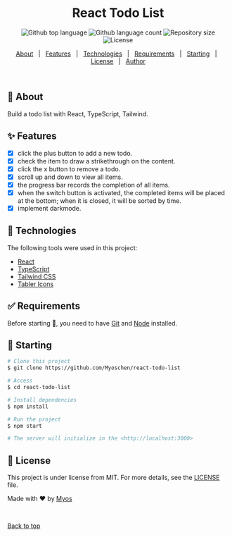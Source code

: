 
<h1 align="center">React Todo List</h1>

<p align="center">
  <img alt="Github top language" src="https://img.shields.io/github/languages/top/Myoschen/react-todo-list?color=56BEB8">

  <img alt="Github language count" src="https://img.shields.io/github/languages/count/Myoschen/react-todo-list?color=56BEB8">

  <img alt="Repository size" src="https://img.shields.io/github/repo-size/Myoschen/react-todo-list?color=56BEB8">

  <img alt="License" src="https://img.shields.io/github/license/Myoschen/react-todo-list?color=56BEB8">

  <!-- <img alt="Github issues" src="https://img.shields.io/github/issues/Myoschen/react-todo-list?color=56BEB8" /> -->

  <!-- <img alt="Github forks" src="https://img.shields.io/github/forks/Myoschen/react-todo-list?color=56BEB8" /> -->

  <!-- <img alt="Github stars" src="https://img.shields.io/github/stars/Myoschen/react-todo-list?color=56BEB8" /> -->
</p>

<!-- Status -->

<!-- <h4 align="center">
 🚧  React Todo List 🚀 Under construction...  🚧
</h4>

<hr> -->

<p align="center">
  <a href="#dart-about">About</a> &#xa0; | &#xa0;
  <a href="#sparkles-features">Features</a> &#xa0; | &#xa0;
  <a href="#rocket-technologies">Technologies</a> &#xa0; | &#xa0;
  <a href="#white_check_mark-requirements">Requirements</a> &#xa0; | &#xa0;
  <a href="#checkered_flag-starting">Starting</a> &#xa0; | &#xa0;
  <a href="#memo-license">License</a> &#xa0; | &#xa0;
  <a href="https://github.com/Myoschen" target="_blank">Author</a>
</p>

<br>

## :dart: About ##

Build a todo list with React, TypeScript, Tailwind.

## :sparkles: Features ##

- [x] click the plus button to add a new todo.
- [x] check the item to draw a strikethrough on the content.
- [x] click the x button to remove a todo.
- [x] scroll up and down to view all items.
- [x] the progress bar records the completion of all items.
- [x] when the switch button is activated, the completed items will be placed at the bottom; when it is closed, it will be sorted by time.
- [x] implement darkmode.

## :rocket: Technologies ##

The following tools were used in this project:

- [React](https://react.dev/)
- [TypeScript](https://www.typescriptlang.org/)
- [Tailwind CSS](https://tailwindcss.com/)
- [Tabler Icons](https://tabler-icons.io/)

## :white_check_mark: Requirements ##

Before starting :checkered_flag:, you need to have [Git](https://git-scm.com) and [Node](https://nodejs.org/en/) installed.

## :checkered_flag: Starting ##

```bash
# Clone this project
$ git clone https://github.com/Myoschen/react-todo-list

# Access
$ cd react-todo-list

# Install dependencies
$ npm install

# Run the project
$ npm start

# The server will initialize in the <http://localhost:3000>
```

## :memo: License ##

This project is under license from MIT. For more details, see the [LICENSE](LICENSE.md) file.

Made with :heart: by <a href="https://github.com/Myoschen" target="_blank">Myos</a>

&#xa0;

<a href="#top">Back to top</a>
